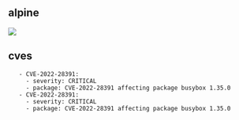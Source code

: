 ## alpine
![](https://img.shields.io/static/v1?label=tag&message=3.14.5&color=blue)
## cves
```
   - CVE-2022-28391:
     - severity: CRITICAL
     - package: CVE-2022-28391 affecting package busybox 1.35.0
   - CVE-2022-28391:
     - severity: CRITICAL
     - package: CVE-2022-28391 affecting package busybox 1.35.0
```

